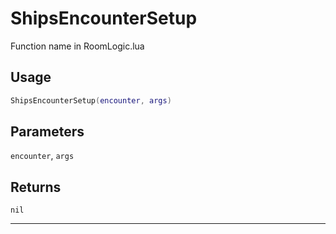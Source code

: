 # ShipsEncounterSetup
Function name in RoomLogic.lua
## Usage
```lua
ShipsEncounterSetup(encounter, args)
```
## Parameters
`encounter`, `args`
## Returns
`nil`

---